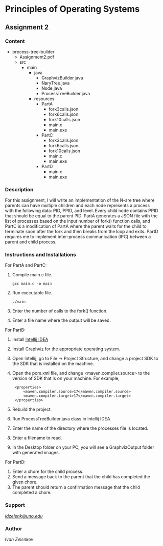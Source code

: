 # Principles of Operating Systems

## Assignment 2

### Content
- process-tree-builder
    - Assignment2.pdf
    - src
        - main
            - java
                - GraphvizBuilder.java
                - NaryTree.java
                - Node.java
                - ProcessTreeBuilder.java
            - resources
                - PartA
                    - fork3calls.json
                    - fork6calls.json
                    - fork10calls.json
                    - main.c
                    - main.exe
                - PartC
                    - fork3calls.json
                    - fork6calls.json
                    - fork10calls.json
                    - main.c
                    - main.exe
                - PartD
                    - main.c
                    - main.exe

### Description
For this assignment, I will write an implementation of the N-are tree where parents can have multiple children
and each node represents a process with the following data: PID, PPID, and level. Every child node contains
PPID that should be equal to the parent PID. PartA generates a JSON file with the list of processes based on
the input number of fork() function calls, and PartC is a modification of PartA where the parent waits for
the child to terminate soon after the fork and then breaks from the loop and exits. PartD requires me to implement
inter-process communication (IPC) between a parent and child process.

### Instructions and Installations
For PartA and PartC:
1. Compile main.c file.

       gcc main.c -o main

2. Run executable file.

       ./main

3. Enter the number of calls to the fork() function.
4. Enter a file name where the output will be saved.

For PartB:
1. Install [Intellij IDEA](https://www.jetbrains.com/idea/download/#section=mac)
2. Install [Graphviz](https://graphviz.org/download/) for the appropriate operating system.
3. Open Intellij, go to File -> Project Structure, and change a project SDK to the SDK that is installed on the machine.
4. Open the pom.xml file, and change <maven.compiler.source> to the version of SDK that is on your machine. For example,

        <properties>
            <maven.compiler.source>17</maven.compiler.source>
            <maven.compiler.target>17</maven.compiler.target>
        </properties>

5. Rebuild the project.
6. Run ProcessTreeBuilder.java class in Intellij IDEA.
7. Enter the name of the directory where the processes file is located.
8. Enter a filename to read.
9. In the Desktop folder on your PC, you will see a GraphvizOutput folder with generated images.

For PartD:
1. Enter a chore for the child process.
2. Send a message back to the parent that the child has completed the given chore.
3. The parent should return a confirmation message that the child completed a chore.

### Support
*idzelenk@uno.edu*

### Author
*Ivan Zelenkov*
